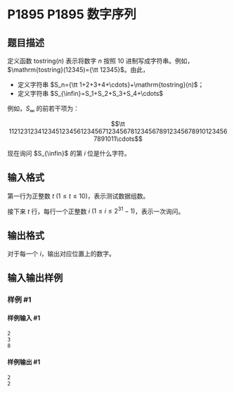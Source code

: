 # P1895 P1895 数字序列

## 题目描述

定义函数 $\mathrm{tostring}(n)$ 表示将数字 $n$ 按照 $10$ 进制写成字符串。例如，$\mathrm{tostring}(12345)={\tt 12345}$。由此，

- 定义字符串 $S_n={\tt 1+2+3+4+\cdots}+\mathrm{tostring}(n)$；
- 定义字符串 $S_{\infin}=S_1+S_2+S_3+S_4+\cdots$

例如，$S_{\infty}$ 的前若干项为：

$$\tt 112123123412345123456123456712345678123456789123456789101234567891011\cdots$$

现在询问 $S_{\infin}$ 的第 $i$ 位是什么字符。


## 输入格式

第一行为正整数 $t\ (1 \le t \le 10)$，表示测试数据组数。

接下来 $t$ 行，每行一个正整数 $i\ (1 \le i \le 2^{31}-1)$，表示一次询问。

## 输出格式

对于每一个 $i$，输出对应位置上的数字。


## 输入输出样例

### 样例 #1

#### 样例输入 #1

```
2
3
8
```

#### 样例输出 #1

```
2
2
```
